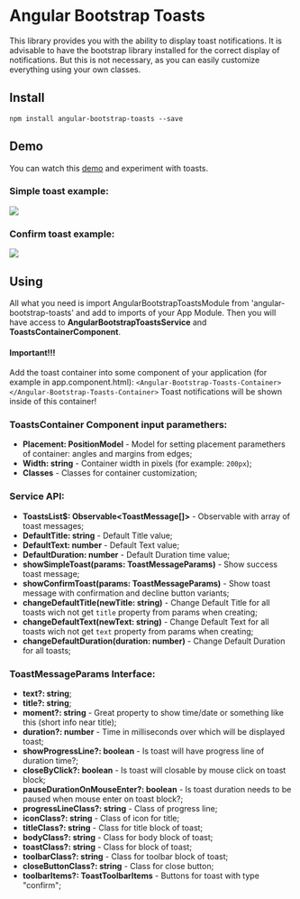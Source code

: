 # Angular Bootstrap Toasts

This library provides you with the ability to display toast notifications.
It is advisable to have the bootstrap library installed for the correct display of notifications.
But this is not necessary, as you can easily customize everything using your own classes.

## Install
`npm install angular-bootstrap-toasts --save`

## Demo
You can watch this [demo](https://dreyliky.github.io/angular-bootstrap-toasts-demo) and experiment with toasts.

### Simple toast example:
![](simple_toast_demo.gif)

### Confirm toast example:
![](confirm_toast_demo.gif)

## Using
All what you need is import AngularBootstrapToastsModule from 'angular-bootstrap-toasts' and add to imports of your App Module.
Then you will have access to **AngularBootstrapToastsService** and **ToastsContainerComponent**.
#### Important!!!
Add the toast container into some component of your application (for example in app.component.html):
`<Angular-Bootstrap-Toasts-Container></Angular-Bootstrap-Toasts-Container>`
Toast notifications will be shown inside of this container!

### ToastsContainer Component input paramethers:
- **Placement: PositionModel** - Model for setting placement paramethers of container: angles and margins from edges;
- **Width: string** - Container width in pixels (for example: `200px`);
- **Classes** - Classes for container customization;

### Service API:
- **ToastsList$: Observable<ToastMessage[]>** - Observable with array of toast messages;
- **DefaultTitle: string** - Default Title value;
- **DefaultText: number** - Default Text value;
- **DefaultDuration: number** - Default Duration time value;
- **showSimpleToast(params: ToastMessageParams)** - Show success toast message;
- **showConfirmToast(params: ToastMessageParams)** - Show toast message with confirmation and decline button variants;
- **changeDefaultTitle(newTitle: string)** - Change Default Title for all toasts wich not get `title` property from params when creating;
- **changeDefaultText(newText: string)** - Change Default Text for all toasts wich not get `text` property from params when creating;
- **changeDefaultDuration(duration: number)** - Change Default Duration for all toasts;

### ToastMessageParams Interface:
- **text?: string**;
- **title?: string**;
- **moment?: string** - Great property to show time/date or something like this (short info near title);
- **duration?: number** - Time in milliseconds over which will be displayed toast;
- **showProgressLine?: boolean** - Is toast will have progress line of duration time?;
- **closeByClick?: boolean** - Is toast will closable by mouse click on toast block;
- **pauseDurationOnMouseEnter?: boolean** - Is toast duration needs to be paused when mouse enter on toast block?;
- **progressLineClass?: string** - Class of progress line;
- **iconClass?: string** - Class of icon for title;
- **titleClass?: string** - Class for title block of toast;
- **bodyClass?: string** - Class for body block of toast;
- **toastClass?: string** - Class for block of toast;
- **toolbarClass?: string** - Class for toolbar block of toast;
- **closeButtonClass?: string** - Class for close button;
- **toolbarItems?: ToastToolbarItems** - Buttons for toast with type "confirm";
